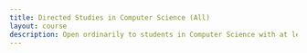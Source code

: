 ```yaml
---
title: Directed Studies in Computer Science (All)
layout: course
description: Open ordinarily to students in Computer Science with at least a 72% average and permission of the department. The course may consist of supervised reading, participation in a seminar, and one or more programming projects.
---
```


